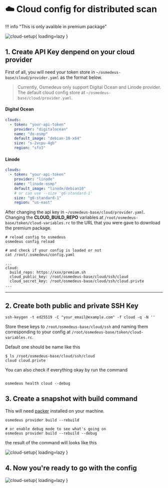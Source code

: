 # :cloud: Cloud config for distributed scan

!!! info "This is only avalible in premium package"


![cloud-setup](/static/premium/cloud-setup.png){ loading=lazy }

## 1. Create API Key denpend on your cloud provider

First of all, you will need your token store in `~/osmedeus-base/cloud/provider.yaml` as the format below.

> Currently, Osmedeus only support Digital Ocean and Linode provider. The default cloud config store at `~/osmedeus-base/cloud/provider.yaml`.

#### Digital Ocean

```yaml
clouds:
  - token: "your-api-token"
    provider: "digitalocean"
    name: "do-osmp"
    default_image: "debian-10-x64"
    size: "s-2vcpu-4gb"
    region: "sfo3"

```

#### Linode

```yaml
clouds:
  - token: "your-api-token"
    provider: "linode"
    name: "linode-osmp"
    default_image: "linode/debian10"
    # or can use --size 'g6-standard-1'
    size: "g6-standard-1"
    region: "us-east"
```

After changing the api key in `~/osmedeus-base/cloud/provider.yaml`.
Changing the **CLOUD_BUILD_REPO** variables at `/root/osmedeus-base/token/cloud-variables.rc` to the URL that you were gave to download the premium package.


```shell
# reload config to osmedeus
osmedeus config reload

# and check if your config is loaded or not
cat /root/.osmedeus/config.yaml

...
cloud:
  build_repo: https://xxx/premium.sh
  cloud_public_key: /root/osmedeus-base/cloud/ssh/cloud
  cloud_secret_key: /root/osmedeus-base/cloud/ssh/cloud.privte
...

```

***

## 2. Create both public and private SSH Key

```shell
ssh-keygen -t ed25519 -C "your_email@example.com" -f cloud -q -N ''
```

Store these keys to `/root/osmedeus-base/cloud/ssh` and naming them corresponding to your config at `/root/osmedeus-base/token/cloud-variables.rc`.

Default one should be name like this

```shell
$ ls /root/osmedeus-base/cloud/ssh/cloud
cloud cloud.privte
```

You can also check if everything okay by run the command

```shell

osmedeus health cloud --debug

```

## 3. Create a snapshot with build command

This will need [packer](https://www.packer.io/downloads) installed on your machine.

```shell
osmedeus provider build --rebuild

# or enable debug mode to see what's going on
osmedeus provider build --rebuild --debug
```

the result of the command will looks like this

![cloud-setup](/static/premium/create-snapshot.png){ loading=lazy }

## 4. Now you're ready to go with the config

![cloud-setup](/static/premium/cloud-scan-start.png){ loading=lazy }
